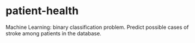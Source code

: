 # patient-health
Machine Learning: binary classification problem.
Predict possible cases of stroke among patients in the database.
